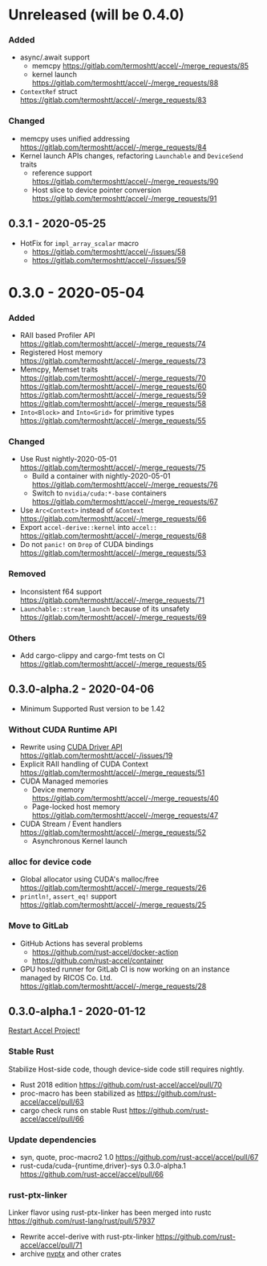Unreleased (will be 0.4.0)
===========================

### Added

- async/.await support
  - memcpy https://gitlab.com/termoshtt/accel/-/merge_requests/85
  - kernel launch https://gitlab.com/termoshtt/accel/-/merge_requests/88
- `ContextRef` struct https://gitlab.com/termoshtt/accel/-/merge_requests/83

### Changed

- memcpy uses unified addressing https://gitlab.com/termoshtt/accel/-/merge_requests/84
- Kernel launch APIs changes, refactoring `Launchable` and `DeviceSend` traits
  - reference support https://gitlab.com/termoshtt/accel/-/merge_requests/90
  - Host slice to device pointer conversion https://gitlab.com/termoshtt/accel/-/merge_requests/91

0.3.1 - 2020-05-25
-------------------

- HotFix for `impl_array_scalar` macro
  - https://gitlab.com/termoshtt/accel/-/issues/58
  - https://gitlab.com/termoshtt/accel/-/issues/59

0.3.0 - 2020-05-04
===================

### Added

- RAII based Profiler API https://gitlab.com/termoshtt/accel/-/merge_requests/74
- Registered Host memory https://gitlab.com/termoshtt/accel/-/merge_requests/73
- Memcpy, Memset traits https://gitlab.com/termoshtt/accel/-/merge_requests/70 https://gitlab.com/termoshtt/accel/-/merge_requests/60 https://gitlab.com/termoshtt/accel/-/merge_requests/59 https://gitlab.com/termoshtt/accel/-/merge_requests/58
- `Into<Block>` and `Into<Grid>` for primitive types https://gitlab.com/termoshtt/accel/-/merge_requests/55

### Changed

- Use Rust nightly-2020-05-01 https://gitlab.com/termoshtt/accel/-/merge_requests/75
  - Build a container with nightly-2020-05-01 https://gitlab.com/termoshtt/accel/-/merge_requests/76
  - Switch to `nvidia/cuda:*-base` containers https://gitlab.com/termoshtt/accel/-/merge_requests/67
- Use `Arc<Context>` instead of `&Context` https://gitlab.com/termoshtt/accel/-/merge_requests/66
- Export `accel-derive::kernel` into `accel::` https://gitlab.com/termoshtt/accel/-/merge_requests/68
- Do not `panic!` on `Drop` of CUDA bindings https://gitlab.com/termoshtt/accel/-/merge_requests/53

### Removed
- Inconsistent f64 support https://gitlab.com/termoshtt/accel/-/merge_requests/71
- `Launchable::stream_launch` because of its unsafety https://gitlab.com/termoshtt/accel/-/merge_requests/69

### Others

- Add cargo-clippy and cargo-fmt tests on CI https://gitlab.com/termoshtt/accel/-/merge_requests/65

0.3.0-alpha.2 - 2020-04-06
----------------------------

- Minimum Supported Rust version to be 1.42

### Without CUDA Runtime API

- Rewrite using [CUDA Driver API](https://docs.nvidia.com/cuda/cuda-driver-api/index.html) https://gitlab.com/termoshtt/accel/-/issues/19
- Explicit RAII handling of CUDA Context https://gitlab.com/termoshtt/accel/-/merge_requests/51
- CUDA Managed memories
  - Device memory https://gitlab.com/termoshtt/accel/-/merge_requests/40
  - Page-locked host memory https://gitlab.com/termoshtt/accel/-/merge_requests/47
- CUDA Stream / Event handlers https://gitlab.com/termoshtt/accel/-/merge_requests/52
    - Asynchronous Kernel launch

### alloc for device code

- Global allocator using CUDA's malloc/free https://gitlab.com/termoshtt/accel/-/merge_requests/26
- `println!`, `assert_eq!` support https://gitlab.com/termoshtt/accel/-/merge_requests/25

### Move to GitLab

- GitHub Actions has several problems
  - https://github.com/rust-accel/docker-action
  - https://github.com/rust-accel/container
- GPU hosted runner for GitLab CI is now working on an instance managed by RICOS Co. Ltd. https://gitlab.com/termoshtt/accel/-/merge_requests/28

0.3.0-alpha.1 - 2020-01-12
---------------------------

[Restart Accel Project!](https://github.com/rust-accel/accel/issues/64)

### Stable Rust

Stabilize Host-side code, though device-side code still requires nightly.

- Rust 2018 edition https://github.com/rust-accel/accel/pull/70
- proc-macro has been stabilized as https://github.com/rust-accel/accel/pull/63
- cargo check runs on stable Rust https://github.com/rust-accel/accel/pull/66

### Update dependencies

- syn, quote, proc-macro2 1.0 https://github.com/rust-accel/accel/pull/67
- rust-cuda/cuda-{runtime,driver}-sys 0.3.0-alpha.1 https://github.com/rust-accel/accel/pull/66

### rust-ptx-linker

Linker flavor using rust-ptx-linker has been merged into rustc https://github.com/rust-lang/rust/pull/57937

- Rewrite accel-derive with rust-ptx-linker https://github.com/rust-accel/accel/pull/71
- archive [nvptx](https://github.com/rust-accel/nvptx) and other crates
